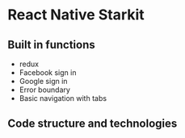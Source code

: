 # React Native Starkit

## **Built in functions**

- redux
- Facebook sign in
- Google sign in
- Error boundary
- Basic navigation with tabs

## **Code structure and technologies**

